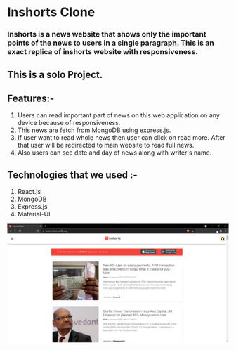 # Inshorts Clone

### Inshorts is a news website that shows only the important points of the news to users in a single paragraph. This is an exact replica of inshorts website with responsiveness.

## This is a solo Project.

## Features:-

1. Users can read important part of news on this web application on any device because of responsiveness.
2. This news are fetch from MongoDB using express.js.
3. If user want to read whole news then user can click on read more. After that user will be redirected to main website to read full news.
4. Also users can see date and day of news along with writer's name.

## Technologies that we used :-
1. React.js
2. MongoDB
3. Express.js
4. Material-UI

![Inshorts-Clone](https://github.com/jatiinyadav/Inshorts-clone-ReactJs/blob/master/src/assets/inshorts-clone.png)
